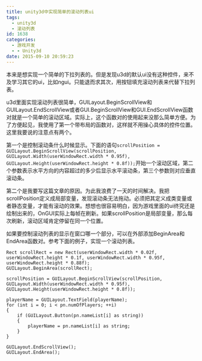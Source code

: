 ```yaml
---
title: unity3d中实现简单的滚动列表ui
tags:
  - unity3d
  - 滚动列表
id: 1638
categories:
  - 游戏开发
  - - Unity3d
date: 2015-09-10 20:59:23
---
```


本来是想实现一个简单的下拉列表的。但是发现u3d的默认ui没有这种控件，来不及学习其它的ui，比如ngui。只能退而求其次，用按钮填充滚动列表来代替下拉列表。

u3d里面实现滚动列表很简单，GUILayout.BeginScrollView和GUILayout.EndScrollView或者GUI.BeginScrollView和GUI.EndScrollView函数对就是一个简单的滚动区域。实际上，这个函数对的使用起来没那么简单方便。为了方便起见，我使用了第一个带布局的函数对，这样就不用操心具体的控件位置。这里我要说的注意点有两个。

第一个是控制滚动条什么时候显示。下面的语句`scrollPosition = GUILayout.BeginScrollView(scrollPosition, GUILayout.Width(userWindowRect.width * 0.95f), GUILayout.Height(userWindowRect.height * 0.8f));`开始一个滚动区域，第二个参数表示水平方向的内容超过的多少后显示水平滚动条，第三个参数则对应垂直滚动条。

第二个是我要写这篇文章的原因。为此我浪费了一天的时间解决。我把scrollPosition定义成局部变量，发现滚动条无法拖动。必须把其定义成类变量或者静态变量，才能有滚动的效果。想想也很容易明白，因为游戏里面的ui终究还是绘制出来的，OnGUI实际上每帧在刷新。如果scrollPosition是局部变量，那么每次刷新，滚动区域肯定停留在同一个位置。

如果要控制滚动列表的显示在窗口哪一个部分，可以在外部添加BeginArea和EndArea函数对。参考下面的例子，实现一个滚动列表。

``` stylus
Rect scrollRect = new Rect(userWindowRect.width * 0.02f, userWindowRect.height * 0.1f, userWindowRect.width * 0.95f, userWindowRect.height * 0.88f);
GUILayout.BeginArea(scrollRect);

scrollPosition = GUILayout.BeginScrollView(scrollPosition, GUILayout.Width(userWindowRect.width * 0.95f), GUILayout.Height(userWindowRect.height * 0.8f));

playerName = GUILayout.TextField(playerName);
for (int i = 0; i < pn.numOfPlayers; ++i)
{
    if (GUILayout.Button(pn.nameList[i] as string))
    {
        playerName = pn.nameList[i] as string;
    }
}

GUILayout.EndScrollView();
GUILayout.EndArea();
```
